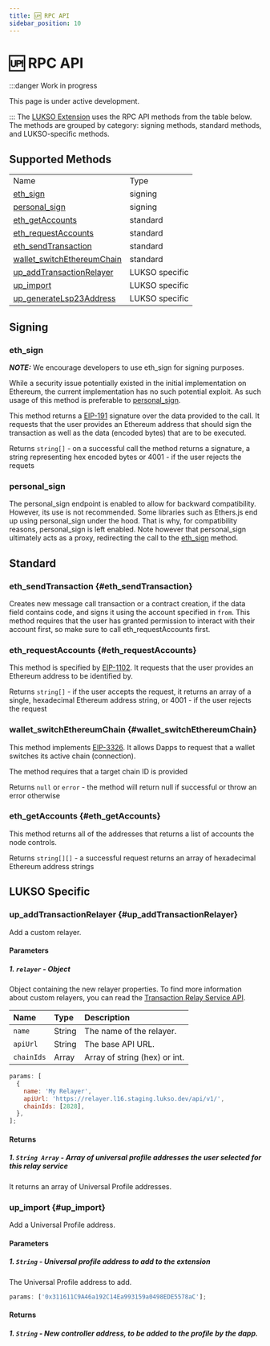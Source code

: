 ```yaml
---
title: 🆙 RPC API
sidebar_position: 10
---
```


# 🆙 RPC API

:::danger Work in progress

This page is under active development.

:::
The [LUKSO Extension](../guides/browser-extension/install-browser-extension.md) uses the RPC API methods from the table below. The methods are grouped by category: signing methods, standard methods, and LUKSO-specific methods.

## Supported Methods

<table>
  <tr>
    <td>Name</td>
    <td>Type</td>
  </tr>
  <tr>
    <td><a href="#eth_sign">eth_sign</a></td>
    <td>signing</td>
  </tr>
  <tr>
    <td><a href="#personal_sign">personal_sign</a></td>
    <td>signing</td>
  </tr>
  <tr>
    <td><a href="#eth_getAccounts">eth_getAccounts</a></td>
    <td>standard</td>
  </tr>
  <tr>
    <td><a href="#eth_requestAccounts">eth_requestAccounts</a></td>
    <td>standard</td>
  </tr>
  <tr>
    <td><a href="#eth_sendTransaction">eth_sendTransaction</a></td>
    <td>standard</td>
  </tr>
  <tr>
    <td><a href="#wallet_switchEthereumChain">wallet_switchEthereumChain</a></td>
    <td>standard</td>
  </tr>
   <tr>
    <td><a href="#up_addTransactionRelayer">up_addTransactionRelayer</a></td>
    <td>LUKSO specific</td>
  </tr>
   <tr>
    <td><a href="#up_import">up_import</a></td>
    <td>LUKSO specific</td>
  </tr>
   <tr>
    <td><a href="#up_generateLsp23Address">up_generateLsp23Address</a></td>
    <td>LUKSO specific</td>
  </tr>
</table>

## Signing

### eth_sign

**_NOTE:_** We encourage developers to use eth_sign for signing purposes.

While a security issue potentially existed in the initial implementation on Ethereum, the current implementation has no such potential exploit. As such usage of this method is preferable to [personal_sign](#personal_sign).

This method returns a [EIP-191](https://eips.ethereum.org/EIPS/eip-191) signature over the data provided to the call.
It requests that the user provides an Ethereum address that should sign the transaction as well as the data (encoded bytes) that are to be executed.

Returns
`string[]` - on a successful call the method returns a signature, a string representing hex encoded bytes or 4001 - if the user rejects the requets

### personal_sign

The personal_sign endpoint is enabled to allow for backward compatibility. However, its use is not recommended.
Some libraries such as Ethers.js end up using personal_sign under the hood. That is why, for compatibility reasons, personal_sign is left enabled. Note however that personal_sign ultimately acts as a proxy, redirecting the call to the [eth_sign](#eth_sign) method.

## Standard

### eth_sendTransaction {#eth_sendTransaction}

Creates new message call transaction or a contract creation, if the data field contains code, and signs it using the account specified in `from`. This method requires that the user has granted permission to interact with their account first, so make sure to call eth_requestAccounts first.

### eth_requestAccounts {#eth_requestAccounts}

This method is specified by [EIP-1102](https://eips.ethereum.org/EIPS/eip-1102).
It requests that the user provides an Ethereum address to be identified by.

Returns
`string[]` - if the user accepts the request, it returns an array of a single, hexadecimal Ethereum address string, or
4001 - if the user rejects the request

### wallet_switchEthereumChain {#wallet_switchEthereumChain}

This method implements [EIP-3326](https://eips.ethereum.org/EIPS/eip-3326).
It allows Dapps to request that a wallet switches its active chain (connection).

The method requires that a target chain ID is provided

Returns
`null` or `error` - the method will return null if successful or throw an error otherwise

### eth_getAccounts {#eth_getAccounts}

This method returns all of the addresses that returns a list of accounts the node controls.

Returns
`string[][]` - a successful request returns an array of hexadecimal Ethereum address strings

## LUKSO Specific

### up_addTransactionRelayer {#up_addTransactionRelayer}

<p id="up_addTransactionRelayer">Add a custom relayer.</p>

#### Parameters

##### 1. `relayer` - Object

Object containing the new relayer properties. To find more information about custom relayers, you can read the [Transaction Relay Service API](./relayer-api.md).

| Name       | Type   | Description                   |
| :--------- | :----- | :---------------------------- |
| `name`     | String | The name of the relayer.      |
| `apiUrl`   | String | The base API URL.             |
| `chainIds` | Array  | Array of string (hex) or int. |

```js
params: [
  {
    name: 'My Relayer',
    apiUrl: 'https://relayer.l16.staging.lukso.dev/api/v1/',
    chainIds: [2828],
  },
];
```

#### Returns

##### 1. `String Array` - Array of universal profile addresses the user selected for this relay service

It returns an array of Universal Profile addresses.

### up_import {#up_import}

<p id="up_import">Add a Universal Profile address.</p>

#### Parameters

##### 1. `String` - Universal profile address to add to the extension

The Universal Profile address to add.

```js
params: ['0x311611C9A46a192C14Ea993159a0498EDE5578aC'];
```

#### Returns

##### 1. `String` - New controller address, to be added to the profile by the dapp.
